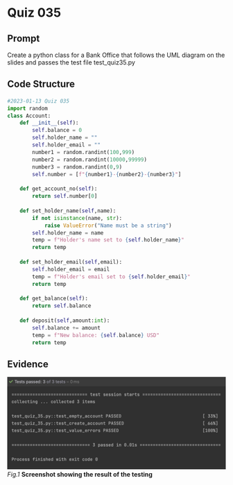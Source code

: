 # Quiz 035

## Prompt
Create a python class for a Bank Office that follows the UML diagram on the slides
and passes the test file test_quiz35.py
## Code Structure 
```.py
#2023-01-13 Quiz 035
import random
class Account:
    def __init__(self):
        self.balance = 0
        self.holder_name = ""
        self.holder_email = ""
        number1 = random.randint(100,999)
        number2 = random.randint(10000,99999)
        number3 = random.randint(0,9)
        self.number = [f"{number1}-{number2}-{number3}"]

    def get_account_no(self):
        return self.number[0]

    def set_holder_name(self,name):
        if not isinstance(name, str):
            raise ValueError("Name must be a string")
        self.holder_name = name
        temp = f"Holder's name set to {self.holder_name}"
        return temp

    def set_holder_email(self,email):
        self.holder_email = email
        temp = f"Holder's email set to {self.holder_email}"
        return temp

    def get_balance(self):
        return self.balance

    def deposit(self,amount:int):
        self.balance += amount
        temp = f"New balance: {self.balance} USD"
        return temp
```

## Evidence
![](/Assets/Quiz035_Evidence.jpg)
*Fig.1* **Screenshot showing the result of the testing**